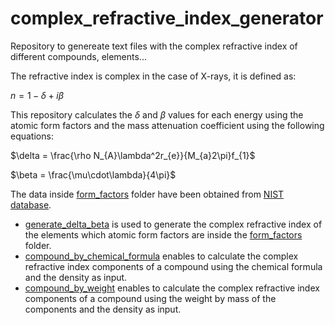 # complex_refractive_index_generator
Repository to genereate text files with the complex refractive index of different compounds, elements...

The refractive index is complex in the case of X-rays, it is defined as:

$n = 1 - \delta + i\beta$

This repository calculates the $\delta$ and $\beta$ values for each energy using the atomic form factors and the mass attenuation coefficient using the following equations:

$\delta = \frac{\rho N_{A}\lambda^2r_{e}}{M_{a}2\pi}f_{1}$


$\beta = \frac{\mu\cdot\lambda}{4\pi}$


The data inside [form_factors](form_factors) folder have been obtained from [NIST database](https://physics.nist.gov/PhysRefData/FFast/html/form.html). 

* [generate_delta_beta](generate_delta_beta.py) is used to generate the complex refractive index of the elements which atomic form factors are inside the  [form_factors](form_factors) folder.
* [compound_by_chemical_formula](compound_by_chemical_formula.py) enables to calculate the complex refractive index components of a compound using the chemical formula and the density as input.
* [compound_by_weight](compound_by_weight.py) enables to calculate the complex refractive index components of a compound using the weight by mass of the components and the density as input.
